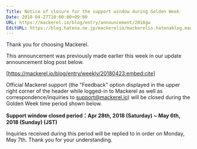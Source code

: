 ```yaml
---
Title: Notice of closure for the support window during Golden Week
Date: 2018-04-27T10:00:00+09:00
URL: https://mackerel.io/blog/entry/announcement/2018gw
EditURL: https://blog.hatena.ne.jp/mackerelio/mackerelio.hatenablog.mackerel.io/atom/entry/17391345971638274773
---
```


Thank you for choosing Mackerel.

This announcement was previously made earlier this week in our update announcement blog post below.




[https://mackerel.io/blog/entry/weekly/20180423:embed:cite]




Official Mackerel support (the "Feedback" option displayed in the upper right corner of the header while logged-in to Mackerel as well as correspondence/inquiries to support@mackerel.io) will be closed during the Golden Week time period shown below. 


**Support window closed period：Apr 28th, 2018 (Saturday) ~ May 6th, 2018 (Sunday) (JST)**


Inquiries received during this period will be replied to in order on Monday, May 7th. Thank you for your understanding.
